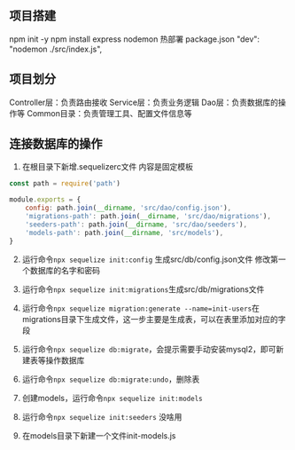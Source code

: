 ## 项目搭建
npm init -y
npm install express
nodemon 热部署
package.json
"dev": "nodemon ./src/index.js",

## 项目划分

Controller层：负责路由接收
Service层：负责业务逻辑
Dao层：负责数据库的操作等
Common目录：负责管理工具、配置文件信息等


## 连接数据库的操作

1. 在根目录下新增.sequelizerc文件
内容是固定模板
```js
const path = require('path')

module.exports = {
    config: path.join(__dirname, 'src/dao/config.json'),
    'migrations-path': path.join(__dirname, 'src/dao/migrations'),
    'seeders-path': path.join(__dirname, 'src/dao/seeders'),
    'models-path': path.join(__dirname, 'src/models'),
}
```

2. 运行命令`npx sequelize init:config` 生成src/db/config.json文件
修改第一个数据库的名字和密码

3. 运行命令`npx sequelize init:migrations`生成src/db/migrations文件

4. 运行命令`npx sequelize migration:generate --name=init-users`在migrations目录下生成文件，这一步主要是生成表，可以在表里添加对应的字段

5. 运行命令`npx sequelize db:migrate`，会提示需要手动安装mysql2，即可新建表等操作数据库

6. 运行命令`npx sequelize db:migrate:undo`，删除表

7. 创建models，运行命令`npx sequelize init:models`

8. 运行命令`npx sequelize init:seeders` 没啥用

9. 在models目录下新建一个文件init-models.js